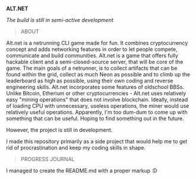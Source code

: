 **ALT.NET**

_The build is still in semi-active development_

>ABOUT

Alt.net is a netrunning CLI game made for fun. 
It combines cryptocurrency concept and adds networking features
in order to let people compete, communicate and build communities.
Alt.net is a game that offers fully hackable client
and a semi-closed-source server, that will be core of the game.
The main goals of a netrunner, is to collect artifacts that can be found within the grid,
collect as much Neon as possible and to climb up the leaderboard as high as possible,
using their own coding and reverse engineering skills.
Alt.net incorporates some features of oldschool BBSs.
Unlike Bitcoin, Etherium or other cryptocurrencies - Alt.net
uses relatively easy "mining operations" that does not involve blockchain. Ideally, 
instead of loading CPU with unnecessary, useless operations, the miner
would use relatively useful operations. Apparently, I'm too dum-dum
to come up with something that can be useful. Hoping to find something out in the future.

However, the project is still in development. 

I made this repository primarily as a side project
that would help me to get rid of procrastination 
and keep my coding skills in shape.


>PROGRESS JOURNAL

I managed to create the README.md with a proper markup :D
